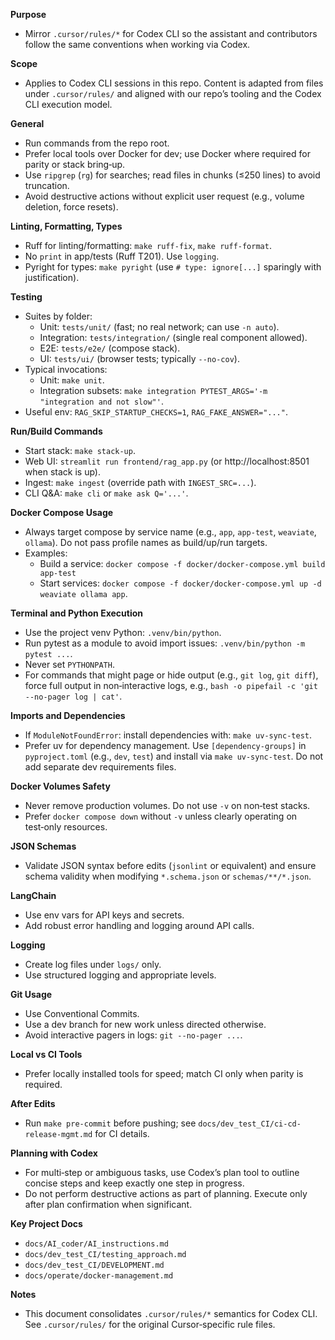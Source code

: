 **Purpose**
- Mirror `.cursor/rules/*` for Codex CLI so the assistant and contributors follow the same conventions when working via Codex.

**Scope**
- Applies to Codex CLI sessions in this repo. Content is adapted from files under `.cursor/rules/` and aligned with our repo’s tooling and the Codex CLI execution model.

**General**
- Run commands from the repo root.
- Prefer local tools over Docker for dev; use Docker where required for parity or stack bring‑up.
- Use `ripgrep` (`rg`) for searches; read files in chunks (≤250 lines) to avoid truncation.
- Avoid destructive actions without explicit user request (e.g., volume deletion, force resets).

**Linting, Formatting, Types**
- Ruff for linting/formatting: `make ruff-fix`, `make ruff-format`.
- No `print` in app/tests (Ruff T201). Use `logging`.
- Pyright for types: `make pyright` (use `# type: ignore[...]` sparingly with justification).

**Testing**
- Suites by folder:
  - Unit: `tests/unit/` (fast; no real network; can use `-n auto`).
  - Integration: `tests/integration/` (single real component allowed).
  - E2E: `tests/e2e/` (compose stack).
  - UI: `tests/ui/` (browser tests; typically `--no-cov`).
- Typical invocations:
  - Unit: `make unit`.
  - Integration subsets: `make integration PYTEST_ARGS='-m "integration and not slow"'`.
- Useful env: `RAG_SKIP_STARTUP_CHECKS=1`, `RAG_FAKE_ANSWER="..."`.

**Run/Build Commands**
- Start stack: `make stack-up`.
- Web UI: `streamlit run frontend/rag_app.py` (or http://localhost:8501 when stack is up).
- Ingest: `make ingest` (override path with `INGEST_SRC=...`).
- CLI Q&A: `make cli` or `make ask Q='...'`.

**Docker Compose Usage**
- Always target compose by service name (e.g., `app`, `app-test`, `weaviate`, `ollama`). Do not pass profile names as build/up/run targets.
- Examples:
  - Build a service: `docker compose -f docker/docker-compose.yml build app-test`
  - Start services: `docker compose -f docker/docker-compose.yml up -d weaviate ollama app`.

**Terminal and Python Execution**
- Use the project venv Python: `.venv/bin/python`.
- Run pytest as a module to avoid import issues: `.venv/bin/python -m pytest ...`.
- Never set `PYTHONPATH`.
- For commands that might page or hide output (e.g., `git log`, `git diff`), force full output in non‑interactive logs, e.g., `bash -o pipefail -c 'git --no-pager log | cat'`.

**Imports and Dependencies**
- If `ModuleNotFoundError`: install dependencies with: `make uv-sync-test`.
 - Prefer uv for dependency management. Use `[dependency-groups]` in `pyproject.toml` (e.g., `dev`, `test`) and install via `make uv-sync-test`. Do not add separate dev requirements files.

**Docker Volumes Safety**
- Never remove production volumes. Do not use `-v` on non‑test stacks.
- Prefer `docker compose down` without `-v` unless clearly operating on test‑only resources.

**JSON Schemas**
- Validate JSON syntax before edits (`jsonlint` or equivalent) and ensure schema validity when modifying `*.schema.json` or `schemas/**/*.json`.

**LangChain**
- Use env vars for API keys and secrets.
- Add robust error handling and logging around API calls.

**Logging**
- Create log files under `logs/` only.
- Use structured logging and appropriate levels.

**Git Usage**
- Use Conventional Commits.
- Use a dev branch for new work unless directed otherwise.
- Avoid interactive pagers in logs: `git --no-pager ...`.

**Local vs CI Tools**
- Prefer locally installed tools for speed; match CI only when parity is required.

**After Edits**
- Run `make pre-commit` before pushing; see `docs/dev_test_CI/ci-cd-release-mgmt.md` for CI details.

**Planning with Codex**
- For multi‑step or ambiguous tasks, use Codex’s plan tool to outline concise steps and keep exactly one step in progress.
- Do not perform destructive actions as part of planning. Execute only after plan confirmation when significant.

**Key Project Docs**
- `docs/AI_coder/AI_instructions.md`
- `docs/dev_test_CI/testing_approach.md`
- `docs/dev_test_CI/DEVELOPMENT.md`
- `docs/operate/docker-management.md`

**Notes**
- This document consolidates `.cursor/rules/*` semantics for Codex CLI. See `.cursor/rules/` for the original Cursor‑specific rule files.
